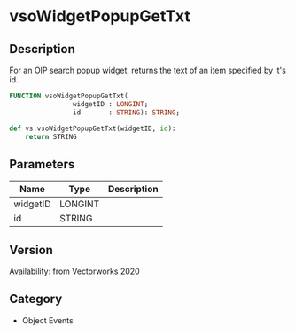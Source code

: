 # vsoWidgetPopupGetTxt

## Description
For an OIP search popup widget, returns the text of an item specified by it's id.

```pascal
FUNCTION vsoWidgetPopupGetTxt(
				widgetID : LONGINT;
				id       : STRING): STRING;
```

```python
def vs.vsoWidgetPopupGetTxt(widgetID, id):
    return STRING
```

## Parameters
|Name|Type|Description|
|---|---|---|
|widgetID|LONGINT|   |
|id|STRING|   |

## Version
Availability: from Vectorworks 2020

## Category
* Object Events

